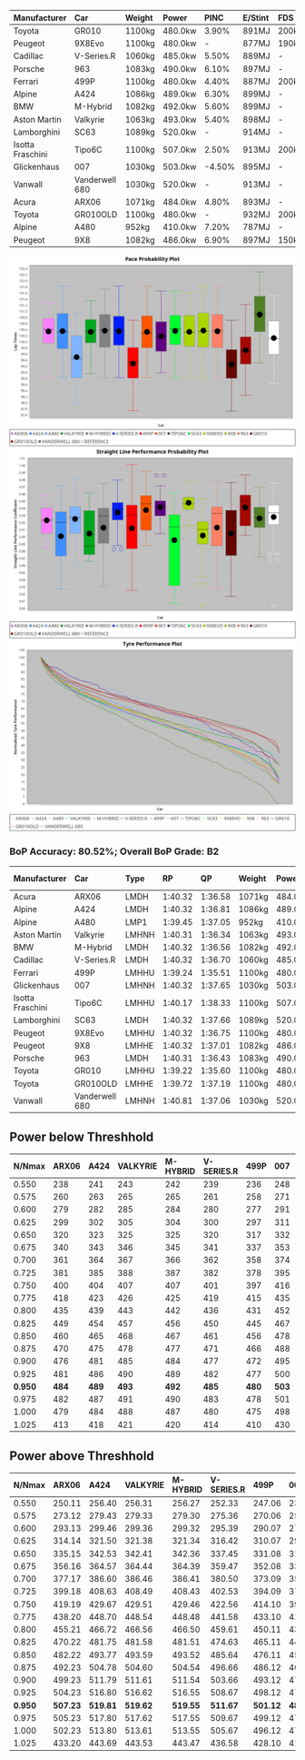 | Manufacturer     | Car            | Weight | Power   | PINC    | E/Stint | FDS     |
|:-|:-|:-|:-|:-|:-|:-|
| Toyota           | GR010          | 1100kg | 480.0kw | 3.90%   | 891MJ   | 200kph  |
| Peugeot          | 9X8Evo         | 1100kg | 480.0kw |    -    | 877MJ   | 190kph  |
| Cadillac         | V-Series.R     | 1060kg | 485.0kw | 5.50%   | 889MJ   |    -    |
| Porsche          | 963            | 1083kg | 490.0kw | 6.10%   | 897MJ   |    -    |
| Ferrari          | 499P           | 1100kg | 480.0kw | 4.40%   | 887MJ   | 200kph  |
| Alpine           | A424           | 1086kg | 489.0kw | 6.30%   | 899MJ   |    -    |
| BMW              | M-Hybrid       | 1082kg | 492.0kw | 5.60%   | 899MJ   |    -    |
| Aston Martin     | Valkyrie       | 1063kg | 493.0kw | 5.40%   | 898MJ   |    -    |
| Lamborghini      | SC63           | 1089kg | 520.0kw |    -    | 914MJ   |    -    |
| Isotta Fraschini | Tipo6C         | 1100kg | 507.0kw | 2.50%   | 913MJ   | 200kph  |
| Glickenhaus      | 007            | 1030kg | 503.0kw | -4.50%  | 895MJ   |    -    |
| Vanwall          | Vanderwell 680 | 1030kg | 520.0kw |    -    | 913MJ   |    -    |
| Acura            | ARX06          | 1071kg | 484.0kw | 4.80%   | 893MJ   |    -    |
| Toyota           | GR010OLD       | 1100kg | 480.0kw |    -    | 932MJ   | 200kph  |
| Alpine           | A480           | 952kg  | 410.0kw | 7.20%   | 787MJ   |    -    |
| Peugeot          | 9X8            | 1082kg | 486.0kw | 6.90%   | 897MJ   | 150kph  |

![PACECHART](./IMG/AUTO.png)
![STRAIGHTLINEPERFORMANCECHART](./IMG/AUTO_sp.png)
![TYREPERFORMANCECHART](./IMG/AUTO_tw.png)

### BoP Accuracy: 80.52%; Overall BoP Grade: B2
| Manufacturer     | Car            | Type  | RP      | QP      | Weight | Power¹  | Threshhold | PINC    | Power²   | E/Stint | AVG Vmax  | FDS     | RDLC | L/Stint | BOP-Grade | Model Accuracy | Model Points | Match%  | SimDiff |
|:-|:-|:-|:-|:-|:-|:-|:-|:-|:-|:-|:-|:-|:-|:-|:-|:-|:-|:-|:-|
| Acura            | ARX06          | LMDH  | 1:40.32 | 1:36.58 | 1071kg | 484.0kw | 210.0kph   | 4.80%   | 507.20kw |  893MJ  | 295.98kph |    -    | 1.00 | 29      | +B2       | 100.00%        | 996          | 83.92%  | #       |
| Alpine           | A424           | LMDH  | 1:40.32 | 1:36.81 | 1086kg | 489.0kw | 210.0kph   | 6.30%   | 519.80kw |  899MJ  | 292.70kph |    -    | 0.99 | 29      | +B1       | 96.10%         | 2390         | 86.68%  | #       |
| Alpine           | A480           | LMP1  | 1:39.45 | 1:37.05 |  952kg | 410.0kw | 210.0kph   | 7.20%   | 439.50kw |  787MJ  | 296.31kph |    -    | 0.98 | 27      | -D1       | 95.62%         | 1701         | 67.21%  | +0.27   |
| Aston Martin     | Valkyrie       | LMHNH | 1:40.31 | 1:36.34 | 1063kg | 493.0kw | 210.0kph   | 5.40%   | 519.60kw |  898MJ  | 294.58kph |    -    | 1.01 | 29      | +C2       | 100.00%        | 466          | 73.46%  | #       |
| BMW              | M-Hybrid       | LMDH  | 1:40.32 | 1:36.56 | 1082kg | 492.0kw | 210.0kph   | 5.60%   | 519.60kw |  899MJ  | 294.91kph |    -    | 1.00 | 29      | ~A1       | 100.00%        | 3339         | 95.07%  | #       |
| Cadillac         | V-Series.R     | LMDH  | 1:40.32 | 1:36.70 | 1060kg | 485.0kw | 210.0kph   | 5.50%   | 511.70kw |  889MJ  | 297.20kph |    -    | 1.01 | 29      | +B1       | 99.56%         | 5841         | 88.49%  | #       |
| Ferrari          | 499P           | LMHHU | 1:39.24 | 1:35.51 | 1100kg | 480.0kw | 210.0kph   | 4.40%   | 501.10kw |  887MJ  | 292.19kph | 200kph  | 1.01 | 29      | -E2       | 99.57%         | 7417         | 54.07%  | #       |
| Glickenhaus      | 007            | LMHNH | 1:40.32 | 1:37.65 | 1030kg | 503.0kw | 210.0kph   | -4.50%  | 480.40kw |  895MJ  | 299.18kph |    -    | 0.97 | 29      | +B1       | 93.90%         | 2170         | 87.74%  | +0.16   |
| Isotta Fraschini | Tipo6C         | LMHHU | 1:40.17 | 1:38.33 | 1100kg | 507.0kw | 210.0kph   | 2.50%   | 519.70kw |  913MJ  | 296.06kph | 200kph  | 1.02 | 29      | +C1       | 100.00%        | 132          | 79.45%  | #       |
| Lamborghini      | SC63           | LMDH  | 1:40.32 | 1:37.66 | 1089kg | 520.0kw | 210.0kph   |    -    | 520.00kw |  914MJ  | 292.77kph |    -    | 1.02 | 29      | +A2       | 100.00%        | 784          | 92.24%  | #       |
| Peugeot          | 9X8Evo         | LMHHU | 1:40.32 | 1:36.75 | 1100kg | 480.0kw | 210.0kph   |    -    | 480.00kw |  877MJ  | 295.77kph | 190kph  | 0.97 | 29      | +B2       | 100.00%        | 1891         | 80.45%  | #       |
| Peugeot          | 9X8            | LMHHE | 1:40.32 | 1:37.01 | 1082kg | 486.0kw | 210.0kph   | 6.90%   | 519.50kw |  897MJ  | 291.47kph | 150kph  | 0.99 | 29      | +B1       | 99.96%         | 4579         | 89.46%  | -0.07   |
| Porsche          | 963            | LMDH  | 1:40.31 | 1:36.43 | 1083kg | 490.0kw | 210.0kph   | 6.10%   | 519.90kw |  897MJ  | 294.84kph |    -    | 1.00 | 29      | ~A1       | 98.39%         | 16118        | 100.00% | #       |
| Toyota           | GR010          | LMHHU | 1:39.22 | 1:35.60 | 1100kg | 480.0kw | 210.0kph   | 3.90%   | 498.70kw |  891MJ  | 290.87kph | 200kph  | 1.01 | 29      | -E2       | 99.90%         | 5196         | 53.38%  | #       |
| Toyota           | GR010OLD       | LMHHE | 1:39.72 | 1:37.19 | 1100kg | 480.0kw | 210.0kph   |    -    | 480.00kw |  932MJ  | 295.31kph | 200kph  | 1.00 | 29      | -B2       | 97.31%         | 905          | 82.13%  | +1.04   |
| Vanwall          | Vanderwell 680 | LMHNH | 1:40.81 | 1:37.06 | 1030kg | 520.0kw | 0.0kph     |    -    | 520.00kw |  913MJ  | 300.75kph |    -    | 1.01 | 29      | +C2       | 98.91%         | 543          | 74.55%  | +0.13   |

## Power below Threshhold
| N/Nmax    | ARX06   | A424    | VALKYRIE | M-HYBRID | V-SERIES.R | 499P    | 007     | TIPO6C  | SC63    | 9X8EVO  | 9X8     | 963     | GR010   | GR010OLD | VANDERWELL 680 | ​     | RPM      | A480       |
|:-|:-|:-|:-|:-|:-|:-|:-|:-|:-|:-|:-|:-|:-|:-|:-|:-|:-|:-|
|  0.550    |  238    |  241    |  243     |  242     |  239       |  236    |  248    |  250    |  256    |  236    |  239    |  241    |  236    |  236     |  256           |  ​    |   --     |   -        |
|  0.575    |  260    |  263    |  265     |  265     |  261       |  258    |  271    |  273    |  279    |  258    |  261    |  264    |  258    |  258     |  279           |  ​    |   --     |   -        |
|  0.600    |  279    |  282    |  285     |  284     |  280       |  277    |  291    |  293    |  300    |  277    |  281    |  283    |  277    |  277     |  300           |  ​    |   --     |   -        |
|  0.625    |  299    |  302    |  305     |  304     |  300       |  297    |  311    |  314    |  322    |  297    |  301    |  303    |  297    |  297     |  322           |  ​    |   --     |   -        |
|  0.650    |  320    |  323    |  325     |  325     |  320       |  317    |  332    |  335    |  343    |  317    |  321    |  324    |  317    |  317     |  343           |  ​    |   --     |   -        |
|  0.675    |  340    |  343    |  346     |  345     |  341       |  337    |  353    |  356    |  365    |  337    |  341    |  344    |  337    |  337     |  365           |  ​    |   --     |   -        |
|  0.700    |  361    |  364    |  367     |  366     |  362       |  358    |  374    |  377    |  387    |  358    |  362    |  365    |  358    |  358     |  387           |  ​    |   --     |   -        |
|  0.725    |  381    |  385    |  388     |  387     |  382       |  378    |  395    |  399    |  409    |  378    |  383    |  386    |  378    |  378     |  409           |  ​    |   --     |   -        |
|  0.750    |  400    |  404    |  407     |  407     |  401       |  397    |  416    |  419    |  430    |  397    |  402    |  405    |  397    |  397     |  430           |  ​    |   --     |   -        |
|  0.775    |  418    |  423    |  426     |  425     |  419       |  415    |  435    |  438    |  449    |  415    |  420    |  424    |  415    |  415     |  449           |  ​    |  5000    |  -3213569  |
|  0.800    |  435    |  439    |  443     |  442     |  436       |  431    |  452    |  455    |  467    |  431    |  436    |  440    |  431    |  431     |  467           |  ​    |  5500    |  -3499979  |
|  0.825    |  449    |  454    |  457     |  456     |  450       |  445    |  467    |  470    |  482    |  445    |  451    |  455    |  445    |  445     |  482           |  ​    |  5999    |  -3800400  |
|  0.850    |  460    |  465    |  468     |  467     |  461       |  456    |  478    |  482    |  494    |  456    |  462    |  466    |  456    |  456     |  494           |  ​    |  6499    |  -4114832  |
|  0.875    |  470    |  475    |  478     |  477     |  471       |  466    |  488    |  492    |  505    |  466    |  472    |  476    |  466    |  466     |  505           |  ​    |  7000    |  -4443276  |
|  0.900    |  476    |  481    |  485     |  484     |  477       |  472    |  495    |  499    |  512    |  472    |  478    |  482    |  472    |  472     |  512           |  ​    |  7500    |  -4785730  |
|  0.925    |  481    |  486    |  490     |  489     |  482       |  477    |  500    |  504    |  517    |  477    |  483    |  487    |  477    |  477     |  517           |  ​    |  8000    |  407       |
| **0.950** | **484** | **489** | **493**  | **492**  | **485**    | **480** | **503** | **507** | **520** | **480** | **486** | **490** | **480** | **480**  | **520**        | **​** | **8499** | **410**    |
|  0.975    |  482    |  487    |  491     |  490     |  483       |  478    |  501    |  505    |  518    |  478    |  484    |  488    |  478    |  478     |  518           |  ​    |  9000    |  205       |
|  1.000    |  479    |  484    |  488     |  487     |  480       |  475    |  498    |  502    |  514    |  475    |  481    |  485    |  475    |  475     |  514           |  ​    |   --     |   -        |
|  1.025    |  413    |  418    |  421     |  420     |  414       |  410    |  430    |  433    |  444    |  410    |  415    |  419    |  410    |  410     |  444           |  ​    |   --     |   -        |

## Power above Threshhold
| N/Nmax    | ARX06      | A424       | VALKYRIE   | M-HYBRID   | V-SERIES.R | 499P       | 007        | TIPO6C     | SC63    | 9X8EVO  | 9X8        | 963        | GR010      | GR010OLD | VANDERWELL 680 | ​     | RPM      | A480            |
|:-|:-|:-|:-|:-|:-|:-|:-|:-|:-|:-|:-|:-|:-|:-|:-|:-|:-|:-|
|  0.550    |  250.11    |  256.40    |  256.31    |  256.27    |  252.33    |  247.06    |  236.18    |  256.33    |  256    |  236    |  256.26    |  256.44    |  245.35    |  236     |  256           |  ​    |   --     |  0.00           |
|  0.575    |  273.12    |  279.43    |  279.33    |  279.30    |  275.36    |  270.06    |  258.20    |  279.36    |  279    |  258    |  279.29    |  279.48    |  268.39    |  258     |  279           |  ​    |   --     |  0.00           |
|  0.600    |  293.13    |  299.46    |  299.36    |  299.32    |  295.39    |  290.07    |  277.21    |  299.39    |  300    |  277    |  299.31    |  299.51    |  288.42    |  277     |  300           |  ​    |   --     |  0.00           |
|  0.625    |  314.14    |  321.50    |  321.38    |  321.34    |  316.42    |  310.07    |  297.23    |  321.42    |  322    |  297    |  321.33    |  321.55    |  308.45    |  297     |  322           |  ​    |   --     |  0.00           |
|  0.650    |  335.15    |  342.53    |  342.41    |  342.36    |  337.45    |  331.08    |  317.24    |  342.44    |  343    |  317    |  342.35    |  342.59    |  329.48    |  317     |  343           |  ​    |   --     |  0.00           |
|  0.675    |  356.16    |  364.57    |  364.44    |  364.39    |  359.47    |  352.08    |  337.26    |  364.47    |  365    |  337    |  364.37    |  364.62    |  350.51    |  337     |  365           |  ​    |   --     |  0.00           |
|  0.700    |  377.17    |  386.60    |  386.46    |  386.41    |  380.50    |  373.09    |  358.27    |  386.50    |  387    |  358    |  386.40    |  386.66    |  371.54    |  358     |  387           |  ​    |   --     |  0.00           |
|  0.725    |  399.18    |  408.63    |  408.49    |  408.43    |  402.53    |  394.09    |  378.29    |  408.53    |  409    |  378    |  408.42    |  408.70    |  392.57    |  378     |  409           |  ​    |   --     |  0.00           |
|  0.750    |  419.19    |  429.67    |  429.51    |  429.46    |  422.56    |  414.10    |  397.30    |  429.56    |  430    |  397    |  429.44    |  429.74    |  411.59    |  397     |  430           |  ​    |   --     |  0.00           |
|  0.775    |  438.20    |  448.70    |  448.54    |  448.48    |  441.58    |  433.10    |  415.32    |  448.58    |  449    |  415    |  448.46    |  448.77    |  430.62    |  415     |  449           |  ​    |  5000    |  -3,449,026.57  |
|  0.800    |  455.21    |  466.72    |  466.56    |  466.50    |  459.61    |  450.11    |  431.33    |  466.61    |  467    |  431    |  466.48    |  466.80    |  447.65    |  431     |  467           |  ​    |  5500    |  -3,756,422.26  |
|  0.825    |  470.22    |  481.75    |  481.58    |  481.51    |  474.63    |  465.11    |  445.34    |  481.63    |  482    |  445    |  481.49    |  481.82    |  462.67    |  445     |  482           |  ​    |  5999    |  -4,078,854.73  |
|  0.850    |  482.22    |  493.77    |  493.59    |  493.52    |  485.64    |  476.11    |  456.35    |  493.64    |  494    |  456    |  493.51    |  493.85    |  473.68    |  456     |  494           |  ​    |  6499    |  -4,416,324.99  |
|  0.875    |  492.23    |  504.78    |  504.60    |  504.54    |  496.66    |  486.12    |  466.35    |  504.66    |  505    |  466    |  504.52    |  504.86    |  483.70    |  466     |  505           |  ​    |  7000    |  -4,768,834.05  |
|  0.900    |  499.23    |  511.79    |  511.61    |  511.54    |  503.66    |  493.12    |  472.36    |  511.66    |  512    |  472    |  511.53    |  511.88    |  490.71    |  472     |  512           |  ​    |  7500    |  -5,136,379.90  |
|  0.925    |  504.23    |  516.80    |  516.62    |  516.55    |  508.67    |  498.12    |  477.36    |  516.67    |  517    |  477    |  516.53    |  516.88    |  495.72    |  477     |  517           |  ​    |  8000    |  436.52         |
| **0.950** | **507.23** | **519.81** | **519.62** | **519.55** | **511.67** | **501.12** | **480.36** | **519.68** | **520** | **480** | **519.53** | **519.89** | **498.72** | **480**  | **520**        | **​** | **8499** | **440.52**      |
|  0.975    |  505.23    |  517.80    |  517.62    |  517.55    |  509.67    |  499.12    |  478.36    |  517.67    |  518    |  478    |  517.53    |  517.89    |  496.72    |  478     |  518           |  ​    |  9000    |  220.26         |
|  1.000    |  502.23    |  513.80    |  513.61    |  513.55    |  505.67    |  496.12    |  475.36    |  513.67    |  514    |  475    |  513.53    |  513.88    |  493.71    |  475     |  514           |  ​    |   --     |  0.00           |
|  1.025    |  433.20    |  443.69    |  443.53    |  443.47    |  436.58    |  428.10    |  410.31    |  443.58    |  444    |  410    |  443.46    |  443.76    |  425.61    |  410     |  444           |  ​    |   --     |  0.00           |
